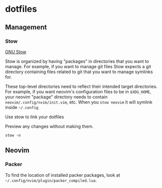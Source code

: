 # dotfiles

## Management

### Stow

[GNU Stow](https://www.gnu.org/software/stow/)

Stow is organized by having "packages" in directories that you want to manage.
For example, if you want to manage git files Stow expects a git directory
containing files related to git that you want to manage symlinks for.

These top-level directories need to reflect their intended target directories.
For example, if you want neovim's configuration files to be in `$XDG_HOME`, your
neovim "package" directory needs to contain `neovim/.config/nvim/init.vim`, etc.
When you `stow neovim` it will symlink inside `~/.config`

Use stow to link your dotfiles

Preview any changes without making them.

    stow -n 

## Neovim

### Packer

To find the location of installed packer packages, look at
`~/.config/nvim/plugin/packer_compiled.lua`.
